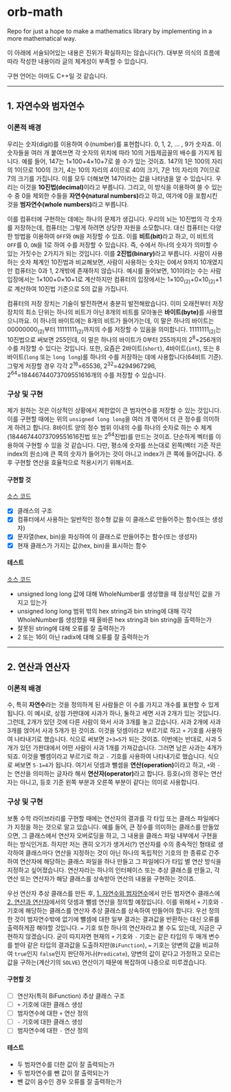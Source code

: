 # orb-math

Repo for just a hope to make a mathematics library by implementing in a more mathematical way.

이 아래에 서술되어있는 내용은 진위가 확실하지는 않습니다(?). 대부분 의식의 흐름에 따라 작성한 내용이라 글의 체계성이 부족할 수 있습니다.

구현 언어는 아마도 C++일 것 같습니다.

---

## 1. 자연수와 범자연수

### 이론적 배경

우리는 숫자(digit)를 이용하여 수(number)를 표현합니다. 0, 1, 2, ... , 9가 숫자죠. 이 숫자들을 여러 개 붙여쓰면 각 숫자의 위치에 따라 10의 거듭제곱꼴의 배수를 가지게 됩니다. 예를 들어, 147는 1×100+4×10+7로 쓸 수가 있는 것이죠. 147의 1은 100의 자리의 1이므로 100의 크기, 4는 10의 자리의 4이므로 40의 크기, 7은 1의 자리의 7이므로 7의 크기를 가집니다. 이를 모두 더해보면 147이라는 값을 나타냄을 알 수 있습니다. 우리는 이것을 <strong>10진법(decimal)</strong>이라고 부릅니다. 그리고, 이 방식을 이용하여 쓸 수 있는 수 중 0을 제외한 수들을 <strong>자연수(natural numbers)</strong>라고 하고, 여가에 0을 포함시킨 것을 <strong>범자연수(whole numbers)</strong>라고 부릅니다.

이를 컴퓨터에 구현하는 데에는 하나의 문제가 생깁니다. 우리의 뇌는 10진법의 각 숫자를 저장하는데, 컴퓨터는 그렇게 하려면 상당한 자원을 소모합니다. 대신 컴퓨터는 다양한 방법을 이용하여 `OFF`와 `ON`을 저장할 수 있죠. 이를 <strong>비트(bit)</strong>라고 하고, 이 비트의 `OFF`를 0, `ON`을 1로 하여 수를 저장할 수 있습니다. 즉, 수에서 하나의 숫자가 의미할 수 있는 가짓수는 2가지가 되는 것입니다. 이를 <strong>2진법(binary)</strong>라고 부릅니다. 사람이 사용하는 숫자 체계인 10진법과 비교해보면, 사람이 사용하는 숫자는 0에서 9까지 10개였지만 컴퓨터는 0과 1, 2개밖에 존재하지 않습니다. 예시를 들어보면, 101이라는 수는 사람 입장에서는 1×100+0×10+1로 계산하지만 컴퓨터의 입장에서는 1×100<sub>(2)</sub>+0×10<sub>(2)</sub>+1로 계산하여 10진법 기준으로 5의 값을 가집니다.

컴퓨터의 저장 장치는 기술이 발전하면서 충분히 발전해왔습니다. 이미 오래전부터 저장 장치의 최소 단위는 하나의 비트가 아닌 8개의 비트를 모아놓은 <strong>바이트(byte)</strong>를 사용했으니까요. 이 하나의 바이트에는 8개의 비트가 들어가는데, 이 말은 하나의 바이트는 00000000<sub>(2)</sub>부터 11111111<sub>(2)</sub>까지의 수를 저장할 수 있음을 의미합니다. 11111111<sub>(2)</sub>는 10진법으로 써보면 255인데, 이 말은 하나의 바이트가 0부터 255까지의 2<sup>8</sup>=256개의 수를 저장할 수 있다는 것입니다. 또한, 요즘은 2바이트(`short`), 4바이트(`int`), 또는 8바이트(`long` 또는 `long long`)를 하나의 수를 저장하는 데에 사용합니다(64비트 기준). 그렇게 저장할 경우 각각 2<sup>16</sup>=65536, 2<sup>32</sup>=4294967296, 2<sup>64</sup>=‭18446744073709551616‬개의 수를 저장할 수 있습니다.

### 구상 및 구현

제가 원하는 것은 이상적인 상황에서 제한없이 큰 범자연수를 저장할 수 있는 것입니다. 이를 구현할 때에는 위의 `unsigned long long`을 여러 개 엮어서 더 큰 정수를 의미하게 하려고 합니다. 8바이트 양의 정수 범위 이내의 수를 하나의 숫자로 하는 수 체계(18446744073709551616진법 또는 2<sup>64</sup>진법)를 만드는 것이죠. 단순하게 벡터를 이용하여 구현할 수 있을 것 같습니다. 다만, 평소에 숫자를 쓰는대로 왼쪽(벡터 기준 작은 index의 원소)에 큰 쪽의 숫자가 들어가는 것이 아니고 index가 큰 쪽에 들어갑니다. 추후 구현할 연산을 효율적으로 적용시키기 위해서죠.

#### 구현할 것

[소스 코드](/src/whole_number.cpp)

- [x] 클래스의 구조
- [x] 컴퓨터에서 사용하는 일반적인 정수형 값을 이 클래스로 만들어주는 함수(또는 생성자)
- [x] 문자열(hex, bin)을 파싱하여 이 클래스로 만들어주는 함수(또는 생성자)
- [x] 현재 클래스가 가지는 값(hex, bin)을 표시하는 함수

#### 테스트

[소스 코드](/src/whole_number_test.cpp)

- unsigned long long 값에 대해 WholeNumber를 생성했을 때 정상적인 값을 가지고 있는가
- unsigned long long 범위 밖의 hex string과 bin string에 대해 각각 WholeNumber를 생성했을 때 올바른 hex string과 bin string을 출력하는가
- 잘못된 string에 대해 오류를 잘 출력하는가
- 2 또는 16이 아닌 radix에 대해 오류를 잘 출력하는가

---

## 2. 연산과 연산자

### 이론적 배경

수, 특히 **자연수**라는 것을 정의하게 된 사람들은 이 수를 가지고 개수를 표현할 수 있게 됩니다. 이 예시로, 상점 가판대에 사과가 하나, 둘하고 세면 사과 2개가 있는 것입니다. 그런데, 2개가 있던 것에 다른 사람이 와서 사과 3개를 놓고 갔습니다. 사과 2개에 사과 3개를 얹어서 사과 5개가 된 것이죠. 이것을 덧셈이라고 부르기로 하고 `+` 기호를 사용하여 나타내기로 했습니다. 식으로 써보면 `2+3=5`가 되는 것이죠. 이번에는 반대로, 사과 5개가 있던 가판대에서 어떤 사람이 사과 1개를 가져갔습니다. 그러면 남은 사과는 4개가 되죠. 이것을 뺄셈이라고 부르기로 하고 `-` 기호를 사용하여 나타내기로 했습니다. 식으로 써보면 `5-1=4`가 됩니다. 여기서 덧셈과 뺄셈을 <strong>연산(operation)</strong>이라고 하고, `+`와 `-`는 연산을 의미하는 글자라 해서 <strong>연산자(operator)</strong>라고 합니다. 등호(`=`)의 경우는 연산자는 아니고, 등호 기준 왼쪽 부분과 오른쪽 부분이 같다는 의미로 사용합니다.

### 구상 및 구현

보통 수학 라이브러리를 구현할 때에는 연산자의 결과를 각 타입 또는 클래스 파일에다가 지정을 하는 것으로 알고 있습니다. 예를 들어, 큰 정수를 의미하는 클래스를 만들었으면, 그 클래스에서 연산자 오버로딩을 하고, 그 내용을 클래스 파일 내부에서 구현을 하는 방식인거죠. 하지만 저는 괜히 오기가 생겨서(?) 연산자를 수의 종속적인 형태로 생각하여 클래스마다 연산을 지정하는 것이 아닌 하나의 독립적인 기호의 한 종류로 간주하여 연산자에 해당하는 클래스 파일을 하나 만들고 그 파일에다가 타입 별 연산 방식을 지정하고 싶어졌습니다. 연산자라는 하나의 인터페이스 또는 추상 클래스를 만들고, 각 연산 또는 연산자가 해당 클래스를 상속받아 연산의 내용을 구현하는 것이죠.

우선 연산자 추상 클래스를 만든 후, [1. 자연수와 범자연수](#1-자연수와-범자연수)에서 만든 범자연수 클래스에 [2. 연산과 연산자](#2-연산과-연산자)에서의 덧셈과 뺄셈 연산을 정의할 예정입니다. 이를 위해서 `+` 기호와 `-` 기호에 해당하는 클래스를 연산자 추상 클래스를 상속하여 만들어야 합니다. 우선 정의한 것이 범자연수밖에 없기에 뺄셈에 대한 일부 결과는 결과값을 반환하는 대신 오류를 출력하게끔 해야할 것입니다. `=` 기호 또한 하나의 연산자라고 볼 수도 있는데, 지금은 구현하지 않겠습니다. 굳이 따지자면 현재의 `+` 기호와 `-` 기호는 같은 타입의 두 매개 변수를 받아 같은 타입의 결과값을 도출하지만(`BiFunction`), `=` 기호는 양변의 값을 비교하여 `true`인지 `false`인지 판단하거나(`Predicate`), 양변의 값이 같다고 가정하고 모르는 값을 구하는(계산기의 `SOLVE`) 연산이기 때문에 복잡하여 나중으로 미루겠습니다.

#### 구현할 것

- [ ] 연산자(특히 BiFunction) 추상 클래스 구조
- [ ] `+` 기호에 대한 클래스 생성
- [ ] 범자연수에 대한 `+` 연산 정의
- [ ] `-` 기호에 대한 클래스 생성
- [ ] 범자연수에 대한 `-` 연산 정의

#### 테스트

- 두 범자연수를 더한 값이 잘 출력되는가
- 두 범자연수를 뺀 값이 잘 출력되는가
- 뺀 값이 음수인 경우 오류를 잘 출력하는가
